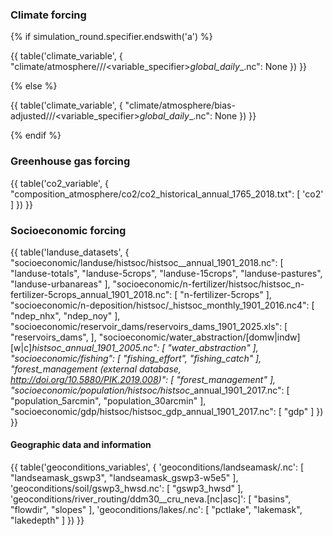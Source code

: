 ### Climate forcing

{% if simulation_round.specifier.endswith('a') %}

{{ table('climate_variable', {
    "climate/atmosphere/<climate-scenario>/<dataset>/<dataset>_<climate-scenario>_<variable_specifier>_global_daily_<start-year>_<end-year>.nc": None
}) }}

{% else %}

{{ table('climate_variable', {
    "climate/atmosphere/bias-adjusted/<cmip6-experiment>/<climate-model>/<climate-model>_<ensemble-member>_<bias-adjustment>_<cmip6-experiment>_<variable_specifier>_global_daily_<start-year>_<end-year>.nc": None
}) }}

{% endif %}

### Greenhouse gas forcing

{{ table('co2_variable', {
    "composition_atmosphere/co2/co2_historical_annual_1765_2018.txt": [
        'co2'
    ]
}) }}


### Socioeconomic forcing

{{ table('landuse_datasets', {
    "socioeconomic/landuse/histsoc/histsoc_<dataset>_annual_1901_2018.nc": [
        "landuse-totals",
        "landuse-5crops",
        "landuse-15crops",
        "landuse-pastures",
        "landuse-urbanareas"
    ],
    "socioeconomic/n-fertilizer/histsoc/histsoc_n-fertilizer-5crops_annual_1901_2018.nc": [
        "n-fertilizer-5crops"
    ],
    "socioeconomic/n-deposition/histsoc/<dataset>_histsoc_monthly_1901_2016.nc4": [
        "ndep_nhx",
        "ndep_noy"
    ],
    "socioeconomic/reservoir_dams/reservoirs_dams_1901_2025.xls": [
        "reservoirs_dams",
    ],
    "socioeconomic/water_abstraction/[domw|indw][w|c]_histsoc_annual_1901_2005.nc": [
        "water_abstraction"
    ],
    "socioeconomic/fishing": [
        "fishing_effort",
        "fishing_catch"
    ],
    "forest_management (external database, http://doi.org/10.5880/PIK.2019.008)": [
        "forest_management"
    ],
    "socioeconomic/population/histsoc/histsoc_<dataset>_annual_1901_2017.nc": [
        "population_5arcmin",
        "population_30arcmin"
    ],
    "socioeconomic/gdp/histsoc/histsoc_gdp_annual_1901_2017.nc": [
        "gdp"
    ]
}) }}


#### Geographic data and information

{{ table('geoconditions_variables', {
    'geoconditions/landseamask/<dataset>.nc': [
        "landseamask_gswp3",
        "landseamask_gswp3-w5e5"
    ],
    'geoconditions/soil/gswp3_hwsd.nc': [
        "gswp3_hwsd"
    ],
    'geoconditions/river_routing/ddm30_<dataset>_cru_neva.[nc|asc]': [
        "basins",
        "flowdir",
        "slopes"
    ],
    'geoconditions/lakes/<dataset>.nc': [
        "pctlake",
        "lakemask",
        "lakedepth"
    ]
}) }}
